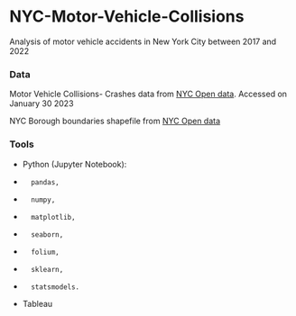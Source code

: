 # NYC-Motor-Vehicle-Collisions
Analysis of motor vehicle accidents in New York City between 2017 and 2022
### Data
Motor Vehicle Collisions- Crashes data from [NYC Open data](https://data.cityofnewyork.us/Public-Safety/Motor-Vehicle-Collisions-Crashes/h9gi-nx95). Accessed on January 30 2023

NYC Borough boundaries shapefile from [NYC Open data](https://data.cityofnewyork.us/City-Government/Borough-Boundaries/tqmj-j8zm)
### Tools
* Python (Jupyter Notebook):
*       pandas, 
*       numpy, 
*       matplotlib, 
*       seaborn,
*       folium, 
*       sklearn, 
*       statsmodels.
* Tableau
